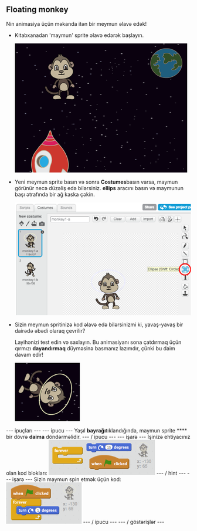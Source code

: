## Floating monkey

Nin animasiya üçün məkanda itən bir meymun əlavə edək!

+ Kitabxanadan 'maymun' sprite əlavə edərək başlayın.
    
    ![Bir meymun sprite əlavə et](images/space-monkey-sprite.png)

+ Yeni meymun sprite basın və sonra **Costumes**basın varsa, maymun görünür necə düzəliş edə bilərsiniz. **ellips** aracını basın və maymunun başı ətrafında bir ağ kaska çəkin.
    
    ![Maymun kosmik kaskası](images/space-monkey-edit.png)

+ Sizin meymun spritinizə kod əlavə edə bilərsinizmi ki, yavaş-yavaş bir dairədə əbədi olaraq çevrilir?
    
    Layihənizi test edin və saxlayın. Bu animasiyanı sona çatdırmaq üçün qırmızı **dayandırmaq** düyməsinə basmanız lazımdır, çünki bu daim davam edir!
    
    ![İplikli meymun üçün bloklar](images/space-spin-test.png)

\--- ipuçları \--- \--- ipucu \--- Yaşıl **bayrağı**tıklandığında, maymun sprite **** bir dövrə **daima** döndərməlidir. \--- / ipucu \--- \--- işarə \--- İşinizə ehtiyacınız olan kod blokları: ![Blocks for a spinning monkey](images/space-spin-blocks.png) \--- / hint \--- \--- işarə \--- Sizin maymun spin etmək üçün kod: ![Code for a spinning monkey](images/space-spin-code.png) \--- / ipucu \--- \--- / göstərişlər \---